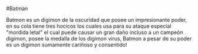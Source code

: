 #Batman

 Batmon es un digimon de la oscuridad que posee un impresionante poder, en su cola tiene tres hocicos los cuales usa para su ataque especial "mordida letal" el cual puede causar un gran daño incluso a un campeón digimon, posee la medalla de los digimon virus, Batmon a pesar de su poder es un digimon sumamente cariñoso y consentido!
 
 
